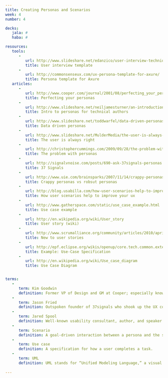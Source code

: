 ```yaml
---
title: Creating Personas and Scenarios
week: 4
number: 4

decks:
   jala: #
   haba: #

resources:
   tools:
      -
         url: http://www.slideshare.net/edanzico/user-interview-techniques
         title: User interview template
      -
         url: http://commonsenseux.com/ux-persona-template-for-axure/
         title: Persona template for Axure
   articles:
      -
         url: http://www.cooper.com/journal/2001/08/perfecting_your_personas.html
         title: Perfecting your personas
      -
         url: http://www.slideshare.net/neiljamesturner/an-introduction-to-personas-for-technical-authors
         title: Intro to personas for technical authors
      -
         url: http://www.slideshare.net/toddwarfel/data-driven-personas
         title: Data driven personas
      -
         url: http://www.slideshare.net/MulderMedia/the-user-is-always-right-making-personas-work-for-your-site
         title: The user is always right
      -
         url: http://christophercummings.com/2009/09/28/the-problem-with-personas/
         title: The problem with personas
      -
         url: http://signalvnoise.com/posts/690-ask-37signals-personas
         title: 37 Signals
      -
         url: http://www.uie.com/brainsparks/2007/11/14/crappy-personas-vs-robust-personas/
         title: Crappy personas vs robsut personas
      -
         url: http://blog.usabilla.com/how-user-scenarios-help-to-improve-your-ux/
         title: How user scenarios help to improve your ux
      -
         url: http://www.gatherspace.com/static/use_case_example.html
         title: Use case example
      -
         url: http://en.wikipedia.org/wiki/User_story
         title: User story (wiki)
      -
         url: http://www.scrumalliance.org/community/articles/2010/april/new-to-user-stories
         title: New to user stories
      -
         url: http://epf.eclipse.org/wikis/openup/core.tech.common.extend_supp/guidances/examples/use_case_spec_CD5DD9B1.html
         title: Example: Use-Case Specification
      -
         url: http://en.wikipedia.org/wiki/Use_case_diagram
         title: Use Case Diagram


terms:
   -
      term: Kim Goodwin
      definition: Former VP of Design and GM at Cooper; especially known for her contributions to Interaction Design and the use of Personas.
   -
      term: Jason Fried
      definition: Outspoken founder of 37signals who shook up the UX community with his criticism of personas.
   -
      term: Jared Spool
      definition: Well-known usability consultant, author, and speaker.
   -
      term: Scenario
      definition: A goal-driven interaction between a persona and the system that illustrates the context of use.
   -
      term: Use case
      definition: A specification for how a user completes a task.
   -
      term: UML
      definition: UML stands for “Unified Modeling Language,” a visual vocabulary created in the 1990s to describe various aspects of a software system. http://en.wikipedia.org/wiki/Unified_Modeling_Language 
      
---
```

